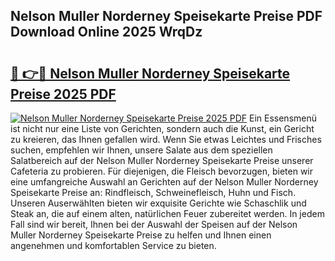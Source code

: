 ## Nelson Muller Norderney Speisekarte Preise PDF Download Online 2025 WrqDz

# <h2><a href="http://gc9atb.nevu.top/?p=Nelson+Muller+Norderney+Speisekarte+Preise">🔗 👉🔴 Nelson Muller Norderney Speisekarte Preise 2025 PDF</a></h2>

[![Nelson Muller Norderney Speisekarte Preise 2025 PDF](https://i.imgur.com/dBaPXMq.png)](http://gc9atb.nevu.top/?p=Nelson+Muller+Norderney+Speisekarte+Preise)
Ein Essensmenü ist nicht nur eine Liste von Gerichten, sondern auch die Kunst, ein Gericht zu kreieren, das Ihnen gefallen wird. Wenn Sie etwas Leichtes und Frisches suchen, empfehlen wir Ihnen, unsere Salate aus dem speziellen Salatbereich auf der Nelson Muller Norderney Speisekarte Preise unserer Cafeteria zu probieren. Für diejenigen, die Fleisch bevorzugen, bieten wir eine umfangreiche Auswahl an Gerichten auf der Nelson Muller Norderney Speisekarte Preise an: Rindfleisch, Schweinefleisch, Huhn und Fisch. Unseren Auserwählten bieten wir exquisite Gerichte wie Schaschlik und Steak an, die auf einem alten, natürlichen Feuer zubereitet werden. In jedem Fall sind wir bereit, Ihnen bei der Auswahl der Speisen auf der Nelson Muller Norderney Speisekarte Preise zu helfen und Ihnen einen angenehmen und komfortablen Service zu bieten.
